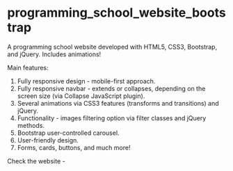 # programming_school_website_bootstrap

A programming school website developed with HTML5, CSS3, Bootstrap, and jQuery. Includes animations!

Main features:

1. Fully responsive design - mobile-first approach.
2. Fully responsive navbar - extends or collapses, depending on the screen size (via Collapse JavaScript plugin).
3. Several animations via CSS3 features (transforms and transitions) and jQuery.
4. Functionality - images filtering option via filter classes and jQuery methods.
5. Bootstrap user-controlled carousel.
6. User-friendly design.
6. Forms, cards, buttons, and much more!

Check the website - 
